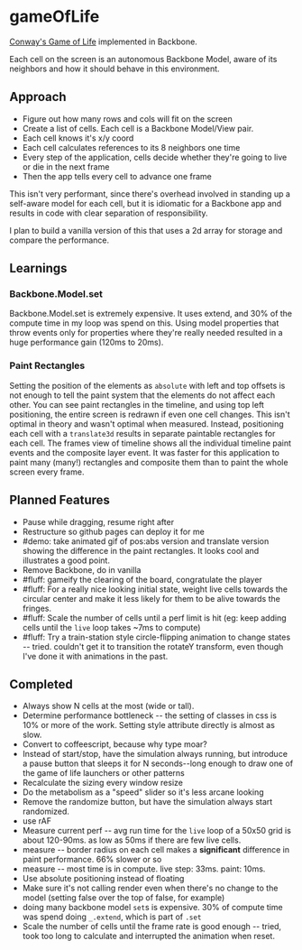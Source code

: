gameOfLife
==========

[Conway's Game of Life](http://en.wikipedia.org/wiki/Conway_game_of_life) implemented in Backbone.

Each cell on the screen is an autonomous Backbone Model, aware of its neighbors and how it should behave in this environment.

## Approach

* Figure out how many rows and cols will fit on the screen
* Create a list of cells. Each cell is a Backbone Model/View pair.
* Each cell knows it's x/y coord
* Each cell calculates references to its 8 neighbors one time
* Every step of the application, cells decide whether they're going to live or die in the next frame
* Then the app tells every cell to advance one frame

This isn't very performant, since there's overhead involved in standing up a self-aware model for each cell,
but it is idiomatic for a Backbone app and results in code with clear separation of responsibility.

I plan to build a vanilla version of this that uses a 2d array for storage and compare the performance.

## Learnings

### Backbone.Model.set

Backbone.Model.set is extremely expensive. It uses extend, and 30% of the compute time in my loop was spend on this.
Using model properties that throw events only for properties where they're really needed resulted in a huge performance gain (120ms to 20ms).

### Paint Rectangles

Setting the position of the elements as `absolute` with left and top offsets is not enough to tell the paint system that the elements do not affect each other.
You can see paint rectangles in the timeline, and using top left positioning, the entire screen is redrawn if even one cell changes. This isn't optimal in theory and wasn't optimal when measured.
Instead, positioning each cell with a `translate3d` results in separate paintable rectangles for each cell. The frames view of timeline shows all the individual timeline paint events and the composite layer event.
It was faster for this application to paint many (many!) rectangles and composite them than to paint the whole screen every frame.


## Planned Features

* Pause while dragging, resume right after
* Restructure so github pages can deploy it for me
* #demo: take animated gif of pos:abs version and translate version showing the difference in the paint rectangles. It looks cool and illustrates a good point.
* Remove Backbone, do in vanilla
* #fluff: gameify the clearing of the board, congratulate the player
* #fluff: For a really nice looking initial state, weight live cells towards the circular center and make it less likely for them to be alive towards the fringes.
* #fluff: Scale the number of cells until a perf limit is hit (eg: keep adding cells until the `live` loop takes ~7ms to compute)
* #fluff: Try a train-station style circle-flipping animation to change states -- tried. couldn't get it to transition the rotateY transform, even though I've done it with animations in the past.


## Completed

* Always show N cells at the most (wide or tall).
* Determine performance bottleneck -- the setting of classes in css is 10% or more of the work. Setting style attribute directly is almost as slow.
* Convert to coffeescript, because why type moar?
* Instead of start/stop, have the simulation always running, but introduce a pause button that sleeps it for N seconds--long enough to draw one of the game of life launchers or other patterns
* Recalculate the sizing every window resize
* Do the metabolism as a "speed" slider so it's less arcane looking
* Remove the randomize button, but have the simulation always start randomized.
* use rAF
* Measure current perf -- avg run time for the `live` loop of a 50x50 grid is about 120-90ms. as low as 50ms if there are few live cells.
* measure -- border radius on each cell makes a **significant** difference in paint performance. 66% slower or so
* measure -- most time is in compute. live step: 33ms. paint: 10ms.
* Use absolute positioning instead of floating
* Make sure it's not calling render even when there's no change to the model (setting false over the top of false, for example)
* doing many backbone model `set`s is expensive. 30% of compute time was spend doing `_.extend`, which is part of `.set`
* Scale the number of cells until the frame rate is good enough -- tried, took too long to calculate and interrupted the animation when reset.